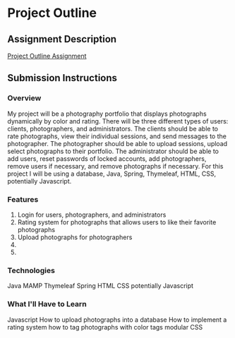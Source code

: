 # Project Outline


## Assignment Description
[Project Outline Assignment](https://education.launchcode.org/liftoff/assignments/project-outline/)

## Submission Instructions

### Overview
My project will be a photography portfolio that displays photographs dynamically by color and rating.  There will be three different types of users:  clients, photographers, and administrators.  The clients should be able to rate photographs, view their individual sessions, and send messages to the photographer.  The photographer should be able to upload sessions, upload select photographs to their portfolio.  The administrator should be able to add users, reset passwords of locked accounts, add photographers, remove users if necessary, and remove photographs if necessary.  For this project I will be using a database, Java, Spring, Thymeleaf, HTML, CSS, potentially Javascript.

### Features
1. Login for users, photographers, and administrators
2. Rating system for photographs that allows users to like their favorite photographs
3. Upload photographs for photographers
4. 
5. 

### Technologies
Java
MAMP
Thymeleaf
Spring
HTML
CSS
potentially Javascript

### What I'll Have to Learn
Javascript
How to upload photographs into a database
How to implement a rating system
how to tag photographs with color tags
modular CSS
